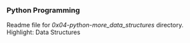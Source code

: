 ### Python Programming
Readme file for *0x04-python-more_data_structures* directory.  
Highlight: Data Structures
